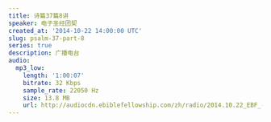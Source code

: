 ```yaml
---
title: 诗篇37篇8讲
speaker: 电子圣经团契
created_at: '2014-10-22 14:00:00 UTC'
slug: psalm-37-part-8
series: true
description: 广播电台
audio:
  mp3_low:
    length: '1:00:07'
    bitrate: 32 Kbps
    sample_rate: 22050 Hz
    size: 13.8 MB
    url: http://audiocdn.ebiblefellowship.com/zh/radio/2014.10.22_EBF_-_Psalm_37_Part_8.mp3
---
```


